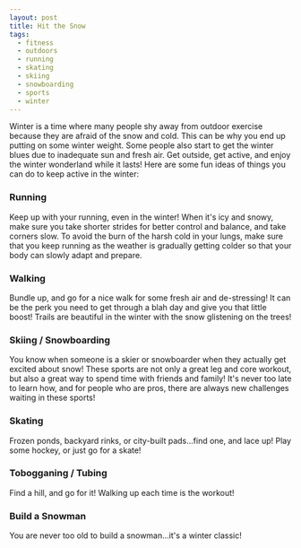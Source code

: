 ```yaml
---
layout: post
title: Hit the Snow
tags:
  - fitness
  - outdoors
  - running
  - skating
  - skiing
  - snowboarding
  - sports
  - winter
---
```


Winter is a time where many people shy away from outdoor exercise because they 
are afraid of the snow and cold. This can be why you end up putting on some 
winter weight. Some people also start to get the winter blues due to inadequate 
sun and fresh air. Get outside, get active, and enjoy the winter wonderland 
while it lasts! Here are some fun ideas of things you can do to keep active in 
the winter:

### Running

Keep up with your running, even in the winter! When it's icy and snowy, make 
sure you take shorter strides for better control and balance, and take corners 
slow. To avoid the burn of the harsh cold in your lungs, make sure that you 
keep running as the weather is gradually getting colder so that your body can 
slowly adapt and prepare.

### Walking

Bundle up, and go for a nice walk for some fresh air and de-stressing! It can 
be the perk you need to get through a blah day and give you that little boost! 
Trails are beautiful in the winter with the snow glistening on the trees! 

### Skiing / Snowboarding

You know when someone is a skier or snowboarder when they actually get excited 
about snow! These sports are not only a great leg and core workout, but also a 
great way to spend time with friends and family! It's never too late to learn 
how, and for people who are pros, there are always new challenges waiting in 
these sports! 

### Skating

Frozen ponds, backyard rinks, or city-built pads…find one, and lace up! Play 
some hockey, or just go for a skate! 

### Tobogganing / Tubing

Find a hill, and go for it! Walking up each time is the workout!  

### Build a Snowman

You are never too old to build a snowman…it's a winter classic! 
